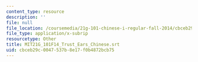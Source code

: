 ```yaml
---
content_type: resource
description: ''
file: null
file_location: /coursemedia/21g-101-chinese-i-regular-fall-2014/cbceb29c0047537b8e17f0b4872bcb75_MIT21G_101F14_Trust_Ears_Chinese.vtt
file_type: application/x-subrip
resourcetype: Other
title: MIT21G_101F14_Trust_Ears_Chinese.srt
uid: cbceb29c-0047-537b-8e17-f0b4872bcb75
---
```

